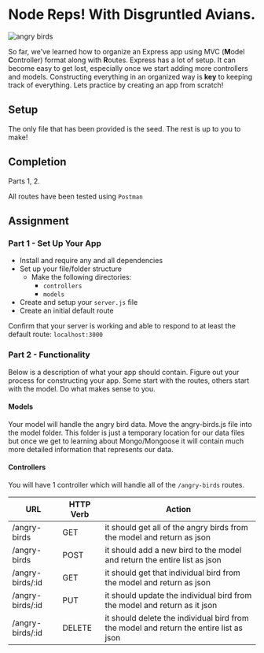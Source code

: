 # Node Reps! With Disgruntled Avians.

![angry birds](https://media.giphy.com/media/fKACOQcJ6LnTa/giphy.gif)

So far, we've learned how to organize an Express app using MVC (**M**odel **C**ontroller) format along with **R**outes. Express has a lot of setup. It can become easy to get lost, especially once we start adding more controllers and models. Constructing everything in an organized way is **key** to keeping track of everything. Lets practice by creating an app from scratch!

## Setup

The only file that has been provided is the seed. The rest is up to you to make!

## Completion

Parts 1, 2.

All routes have been tested using `Postman`

## Assignment

### Part 1 - Set Up Your App

- Install and require any and all dependencies 
- Set up your file/folder structure
    - Make the following directories:
        - `controllers`
        - `models`
- Create and setup your `server.js` file
- Create an initial default route

Confirm that your server is working and able to respond to at least the default route: `localhost:3000`

### Part 2 - Functionality

Below is a description of what your app should contain.  Figure out your process for constructing your app. Some start with the routes, others start with the model. Do what makes sense to you.

#### Models

Your model will handle the angry bird data. Move the angry-birds.js file into the model folder.  This folder is just a temporary location for our data files but once we get to learning about Mongo/Mongoose it will contain much more detailed information that represents our data. 

#### Controllers

You will have 1 controller which will handle all of the `/angry-birds` routes.

| **URL** | **HTTP Verb** | Action |
|------------|-------------|-------------|
| /angry-birds       | GET       |  it should get all of the angry birds from the model and return as json
| /angry-birds       | POST       |  it should add a new bird to the model and return the entire list as json
| /angry-birds/:id      | GET       | it should get that individual bird from the model and return as json
| /angry-birds/:id      | PUT       | it should update the individual bird from the model and return as it json
| /angry-birds/:id      | DELETE      | it should delete the individual bird from the model and return the entire list as json 



